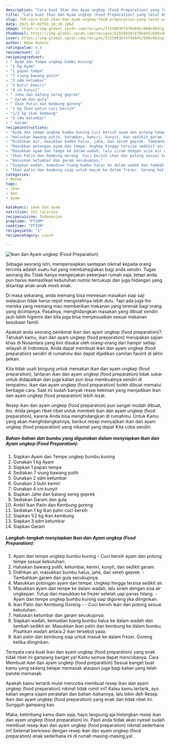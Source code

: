 ```yaml
---
description: "Cara buat Ikan dan Ayam ungkep (Food Preparation) yang lezat Untuk Jualan"
title: "Cara buat Ikan dan Ayam ungkep (Food Preparation) yang lezat Untuk Jualan"
slug: 759-cara-buat-ikan-dan-ayam-ungkep-food-preparation-yang-lezat-untuk-jualan
date: 2021-07-02T01:10:19.106Z
image: https://img-global.cpcdn.com/recipes/5155083bf470e045/680x482cq70/ikan-dan-ayam-ungkep-food-preparation-foto-resep-utama.jpg
thumbnail: https://img-global.cpcdn.com/recipes/5155083bf470e045/680x482cq70/ikan-dan-ayam-ungkep-food-preparation-foto-resep-utama.jpg
cover: https://img-global.cpcdn.com/recipes/5155083bf470e045/680x482cq70/ikan-dan-ayam-ungkep-food-preparation-foto-resep-utama.jpg
author: Adam Hudson
ratingvalue: 4.4
reviewcount: 15
recipeingredient:
- " Ayam dan Tempe ungkep bumbu kuning"
- "1 kg Ayam"
- "1 papan tempe"
- "7 siung bawang putih"
- "2 sdm ketumbar"
- "3 butir kemiri"
- "4 cm kunyit"
- " Jahe dan batang sereg geprek"
- " Garam dan gula"
- " Ikan Patin dan Kembung goreng"
- "1 kg Ikan patin cuci bersih"
- "1/2 kg ikan kembung"
- "3 sdm ketumbar"
- " Garam"
recipeinstructions:
- "Ayam dan tempe ungkep bumbu kuning Cuci bersih ayam dan potong tempe sesuai kebutuhan."
- "Haluskan bawang putih, ketumbar, kemiri, kunyit, dan sedikit garam."
- "Didihkan air, masukkan bumbu halus, jahe, dan sereh geprek. Tambahkan garam dan gula secukupnya."
- "Masukkan potongan ayam dan tempe. Ungkep hingga tersisa sedikit air."
- "Masukkan ayam dan tempe ke dalam wadah, lalu siram dengan sisa air ungkepan. Tutup dan masukkan ke frezer setelah uap panas hilang.  Ayam dan tempe ungkep bumbu kuning siap digoreng jika diinginkan."
- "Ikan Patin dan Kembung Goreng  Cuci bersih ikan dan potong sesuai kebutuhan."
- "Haluskan ketumbar dan garam secukupnya."
- "Siapkan wadah, kemudian tuang bumbu halus ke dalam wadah dan tambah sedikit air. Masukkan ikan patin dan kembung ke dalam bumbu. Pisahkan wadah antara 2 ikan tersebut yaaa."
- "Ikan patin dan kembung siap untuk masuk ke dalam frezer. Goreng ketika diinginkan."
categories:
- Resep
tags:
- ikan
- dan
- ayam

katakunci: ikan dan ayam 
nutrition: 152 calories
recipecuisine: Indonesian
preptime: "PT20M"
cooktime: "PT35M"
recipeyield: "1"
recipecategory: Lunch

---
```



![Ikan dan Ayam ungkep (Food Preparation)](https://img-global.cpcdn.com/recipes/5155083bf470e045/680x482cq70/ikan-dan-ayam-ungkep-food-preparation-foto-resep-utama.jpg)

Sebagai seorang istri, mempersiapkan santapan nikmat kepada orang tercinta adalah suatu hal yang membahagiakan bagi anda sendiri. Tugas seorang ibu Tidak hanya mengerjakan pekerjaan rumah saja, tetapi anda pun harus memastikan kebutuhan nutrisi tercukupi dan juga hidangan yang disantap anak-anak mesti enak.

Di masa  sekarang, anda memang bisa memesan masakan siap saji walaupun tidak harus repot mengolahnya lebih dulu. Tapi ada juga lho mereka yang memang mau memberikan makanan yang terenak bagi orang yang dicintainya. Pasalnya, menghidangkan masakan yang dibuat sendiri jauh lebih higienis dan kita juga bisa menyesuaikan sesuai makanan kesukaan famili. 



Apakah anda seorang penikmat ikan dan ayam ungkep (food preparation)?. Tahukah kamu, ikan dan ayam ungkep (food preparation) merupakan sajian khas di Nusantara yang kini disukai oleh orang-orang dari hampir setiap wilayah di Indonesia. Anda dapat membuat ikan dan ayam ungkep (food preparation) sendiri di rumahmu dan dapat dijadikan camilan favorit di akhir pekan.

Kita tidak usah bingung untuk memakan ikan dan ayam ungkep (food preparation), lantaran ikan dan ayam ungkep (food preparation) tidak sukar untuk didapatkan dan juga kalian pun bisa membuatnya sendiri di tempatmu. ikan dan ayam ungkep (food preparation) boleh dibuat memalui berbagai cara. Saat ini sudah banyak resep kekinian yang menjadikan ikan dan ayam ungkep (food preparation) lebih lezat.

Resep ikan dan ayam ungkep (food preparation) pun sangat mudah dibuat, lho. Anda jangan ribet-ribet untuk membeli ikan dan ayam ungkep (food preparation), karena Anda bisa menghidangkan di rumahmu. Untuk Kamu yang akan menghidangkannya, berikut resep menyajikan ikan dan ayam ungkep (food preparation) yang nikamat yang dapat Kita coba sendiri.

<!--inarticleads1-->

##### Bahan-bahan dan bumbu yang digunakan dalam menyiapkan Ikan dan Ayam ungkep (Food Preparation):

1. Siapkan  Ayam dan Tempe ungkep bumbu kuning
1. Gunakan 1 kg Ayam
1. Siapkan 1 papan tempe
1. Sediakan 7 siung bawang putih
1. Gunakan 2 sdm ketumbar
1. Gunakan 3 butir kemiri
1. Gunakan 4 cm kunyit
1. Siapkan  Jahe dan batang sereg geprek
1. Sediakan  Garam dan gula
1. Ambil  Ikan Patin dan Kembung goreng
1. Sediakan 1 kg Ikan patin cuci bersih
1. Siapkan 1/2 kg ikan kembung
1. Siapkan 3 sdm ketumbar
1. Siapkan  Garam




<!--inarticleads2-->

##### Langkah-langkah menyiapkan Ikan dan Ayam ungkep (Food Preparation):

1. Ayam dan tempe ungkep bumbu kuning - Cuci bersih ayam dan potong tempe sesuai kebutuhan.
1. Haluskan bawang putih, ketumbar, kemiri, kunyit, dan sedikit garam.
1. Didihkan air, masukkan bumbu halus, jahe, dan sereh geprek. - Tambahkan garam dan gula secukupnya.
1. Masukkan potongan ayam dan tempe. Ungkep hingga tersisa sedikit air.
1. Masukkan ayam dan tempe ke dalam wadah, lalu siram dengan sisa air ungkepan. Tutup dan masukkan ke frezer setelah uap panas hilang.  - Ayam dan tempe ungkep bumbu kuning siap digoreng jika diinginkan.
1. Ikan Patin dan Kembung Goreng -  - Cuci bersih ikan dan potong sesuai kebutuhan.
1. Haluskan ketumbar dan garam secukupnya.
1. Siapkan wadah, kemudian tuang bumbu halus ke dalam wadah dan tambah sedikit air. Masukkan ikan patin dan kembung ke dalam bumbu. Pisahkan wadah antara 2 ikan tersebut yaaa.
1. Ikan patin dan kembung siap untuk masuk ke dalam frezer. Goreng ketika diinginkan.




Ternyata cara buat ikan dan ayam ungkep (food preparation) yang enak tidak ribet ini gampang banget ya! Kamu semua dapat mencobanya. Cara Membuat ikan dan ayam ungkep (food preparation) Sesuai banget buat kamu yang sedang belajar memasak ataupun juga bagi kalian yang telah pandai memasak.

Apakah kamu tertarik mulai mencoba membuat resep ikan dan ayam ungkep (food preparation) nikmat tidak rumit ini? Kalau kamu tertarik, ayo kalian segera siapin peralatan dan bahan-bahannya, lalu bikin deh Resep ikan dan ayam ungkep (food preparation) yang enak dan tidak ribet ini. Sungguh gampang kan. 

Maka, ketimbang kamu diam saja, hayo langsung aja hidangkan resep ikan dan ayam ungkep (food preparation) ini. Pasti anda tiidak akan nyesel sudah membuat resep ikan dan ayam ungkep (food preparation) nikmat sederhana ini! Selamat berkreasi dengan resep ikan dan ayam ungkep (food preparation) enak sederhana ini di rumah masing-masing,ya!.

